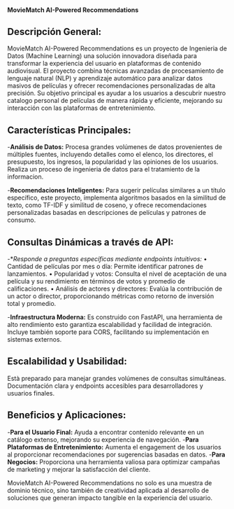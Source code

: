 #### MovieMatch AI-Powered Recommendations

## Descripción General:

MovieMatch AI-Powered Recommendations es un proyecto de Ingenieria de Datos (Machine Learning) una solución innovadora diseñada para transformar la experiencia del usuario en plataformas de contenido audiovisual. El proyecto combina técnicas avanzadas de procesamiento de lenguaje natural (NLP) y aprendizaje automático para analizar datos masivos de películas y ofrecer recomendaciones personalizadas de alta precisión. Su objetivo principal es ayudar a los usuarios a descubrir nuestro catalogo personal de películas de manera rápida y eficiente, mejorando su interacción con las plataformas de entretenimiento.

## Características Principales:

-**Análisis de Datos:** Procesa grandes volúmenes de datos provenientes de múltiples fuentes, incluyendo detalles como el elenco, los directores, el presupuesto, los ingresos, la popularidad y las opiniones de los usuarios. Realiza un proceso de ingenieria de datos para el tratamiento de la informacion.

-**Recomendaciones Inteligentes:** Para sugerir películas similares a un título específico, este proyecto, implementa algoritmos basados en la similitud de texto, como TF-IDF y similitud de coseno, y ofrece recomendaciones personalizadas basadas en descripciones de películas y patrones de consumo.

## Consultas Dinámicas a través de API:

-**Responde a preguntas específicas mediante endpoints intuitivos:* 
	•⁠  ⁠Cantidad de películas por mes o día: Permite identificar patrones de lanzamientos. 
	•⁠  ⁠Popularidad y votos: Consulta el nivel de aceptación de una película y su rendimiento en términos de votos y promedio de calificaciones.
	•⁠  ⁠Análisis de actores y directores: Evalúa la contribución de un actor o director, proporcionando métricas como retorno de inversión total y promedio.

-**Infraestructura Moderna:** Es construido con FastAPI, una herramienta de alto rendimiento esto garantiza escalabilidad y facilidad de integración. Incluye también soporte para CORS, facilitando su implementación en sistemas externos.

## Escalabilidad y Usabilidad:

Està preparado para manejar grandes volúmenes de consultas simultáneas. Documentación clara y endpoints accesibles para desarrolladores y usuarios finales.

## Beneficios y Aplicaciones:

-**Para el Usuario Final:** Ayuda a encontrar contenido relevante en un catálogo extenso, mejorando su experiencia de navegación.
-**Para Plataformas de Entretenimiento:** Aumenta el engagement de los usuarios al proporcionar recomendaciones por sugerencias basadas en datos.
-**Para Negocios:** Proporciona una herramienta valiosa para optimizar campañas de marketing y mejorar la satisfacción del cliente.

MovieMatch AI-Powered Recommendations no solo es una muestra de dominio técnico, sino también de creatividad aplicada al desarrollo de soluciones que generan impacto tangible en la experiencia del usuario.

